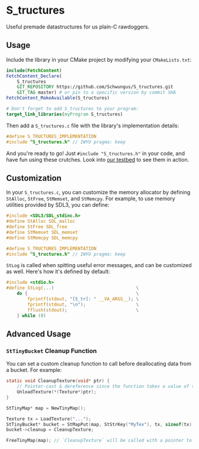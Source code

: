 # S_tructures

Useful premade datastructures for us plain-C rawdoggers.

## Usage

Include the library in your CMake project by modifying your `CMakeLists.txt`:

```cmake
include(FetchContent)
FetchContent_Declare(
    S_tructures
    GIT_REPOSITORY https://github.com/Schwungus/S_tructures.git
    GIT_TAG master) # or pin to a specific version by commit SHA
FetchContent_MakeAvailable(S_tructures)

# Don't forget to add S_tructures to your program:
target_link_libraries(myProgram S_tructures)
```

Then add a `S_tructures.c` file with the library's implementation details:

```c
#define S_TRUCTURES_IMPLEMENTATION
#include "S_tructures.h" // IWYU pragma: keep
```

And you're ready to go! Just `#include "S_tructures.h"` in your code, and have fun using these crutches. Look into [our testbed](tests.c) to see them in action.

## Customization

In your `S_tructures.c`, you can customize the memory allocator by defining `StAlloc`, `StFree`, `StMemset`, and `StMemcpy`. For example, to use memory utilities provided by SDL3, you can define:

```c
#include <SDL3/SDL_stdinc.h>
#define StAlloc SDL_malloc
#define StFree SDL_free
#define StMemset SDL_memset
#define StMemcpy SDL_memcpy

#define S_TRUCTURES_IMPLEMENTATION
#include "S_tructures.h" // IWYU pragma: keep
```

`StLog` is called when spitting useful error messages, and can be customized as well. Here's how it's defined by default:

```c
#include <stdio.h>
#define StLog(...)                               \
    do {                                         \
        fprintf(stdout, "[S_tr]: " __VA_ARGS__); \
        fprintf(stdout, "\n");                   \
        fflush(stdout);                          \
    } while (0)
```

## Advanced Usage

### `StTinyBucket` Cleanup Function

You can set a custom cleanup function to call before deallocating data from a bucket. For example:

```c
static void CleanupTexture(void* ptr) {
    // Pointer-cast & dereference since the function takes a value of type `Texture`:
    UnloadTexture(*(Texture*)ptr);
}

StTinyMap* map = NewTinyMap();

Texture tx = LoadTexture("...");
StTinyBucket* bucket = StMapPut(map, StStrKey("MyTex"), tx, sizeof(tx));
bucket->cleanup = CleanupTexture;

FreeTinyMap(map); // `CleanupTexture` will be called with a pointer to `tx` as the argument
```

